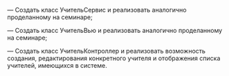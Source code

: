 — Создать класс УчительСервис и реализовать аналогично проделанному на семинаре;

— Создать класс УчительВью и реализовать аналогично проделанному на семинаре;

— Создать класс УчительКонтроллер и реализовать возможность создания, редактирования конкретного учителя и отображения списка учителей, имеющихся в системе.